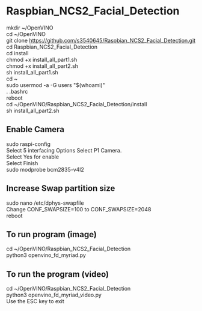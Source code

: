 # Raspbian_NCS2_Facial_Detection


mkdir ~/OpenVINO <br />
cd ~/OpenVINO  <br />
git clone https://github.com/s3540645/Raspbian_NCS2_Facial_Detection.git <br />
cd Raspbian_NCS2_Facial_Detection <br />
cd install <br />
chmod +x install_all_part1.sh <br />
chmod +x install_all_part2.sh <br />
sh install_all_part1.sh <br />
cd ~ <br />
sudo usermod -a -G users "$(whoami)"  <br />
. .bashrc <br />
reboot <br />
cd ~/OpenVINO/Raspbian_NCS2_Facial_Detection/install <br />
sh install_all_part2.sh <br />

Enable Camera
---------------
sudo raspi-config<br />
Select 5 interfacing Options
Select P1 Camera. <br />
Select Yes for enable <br />
Select Finish <br />
sudo modprobe bcm2835-v4l2 <br />


Increase Swap partition size
----------------------------
sudo nano /etc/dphys-swapfile <br />
Change CONF_SWAPSIZE=100 to CONF_SWAPSIZE=2048 <br />
reboot <br />


To run program (image)
--------------------
cd ~/OpenVINO/Raspbian_NCS2_Facial_Detection <br />
python3 openvino_fd_myriad.py <br />


To run the program (video)
----------------------------
cd ~/OpenVINO/Raspbian_NCS2_Facial_Detection <br />
python3 openvino_fd_myriad_video.py <br />
Use the ESC key to exit  <br />
